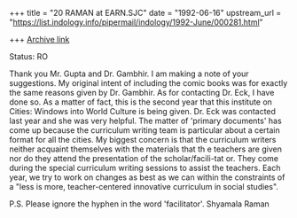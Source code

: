 +++
title = "20 RAMAN at EARN.SJC"
date = "1992-06-16"
upstream_url = "https://list.indology.info/pipermail/indology/1992-June/000281.html"

+++
[Archive link](https://list.indology.info/pipermail/indology/1992-June/000281.html)

Status: RO

Thank you Mr. Gupta and Dr. Gambhir. I am making a note of your suggestions.
My original intent of including the comic books was for exactly the same
reasons given by Dr. Gambhir.
As for contacting Dr. Eck, I have done so. As a matter of fact, this is the
second year that this institute on Cities: Windows into World Culture is being
given. Dr. Eck was contacted last year and she was very helpful. The matter
of 'primary documents' has come up because the curriculum writing team is
particular about a certain format for all the cities. My biggest concern is that
   the curriculum writers neither acquaint themselves with the materials that th
   e
teachers are given nor do they attend the presentation of the scholar/facili-tat
   or. They come during the special curriculum writing sessions to assist the
teachers. Each year, we try to work on changes as best as we can within the
constraints of a "less is more, teacher-centered innovative curriculum in social
   studies".

P.S. Please ignore the hyphen in the word 'facilitator'.
Shyamala Raman





